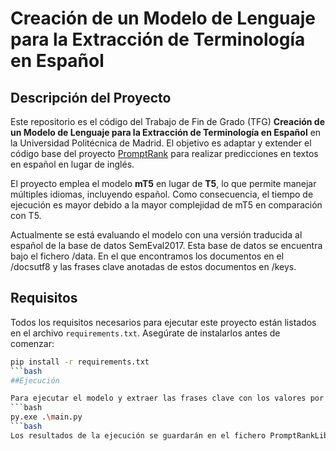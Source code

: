 # Creación de un Modelo de Lenguaje para la Extracción de Terminología en Español  

## Descripción del Proyecto  
Este repositorio es el código del Trabajo de Fin de Grado (TFG) **Creación de un Modelo de Lenguaje para la Extracción de Terminología en Español** en la Universidad Politécnica de Madrid. El objetivo es adaptar y extender el código base del proyecto [PromptRank](https://github.com/NKU-HLT/PromptRank) para realizar predicciones en textos en español en lugar de inglés.  

El proyecto emplea el modelo **mT5** en lugar de **T5**, lo que permite manejar múltiples idiomas, incluyendo español. Como consecuencia, el tiempo de ejecución es mayor debido a la mayor complejidad de mT5 en comparación con T5.

Actualmente se está evaluando el modelo con una versión traducida al español de la base de datos SemEval2017. Esta base de datos se encuentra bajo el fichero /data. En el que encontramos los documentos en el /docsutf8 y las frases clave anotadas de estos documentos en /keys.

## Requisitos  
Todos los requisitos necesarios para ejecutar este proyecto están listados en el archivo `requirements.txt`. Asegúrate de instalarlos antes de comenzar:  
```bash
pip install -r requirements.txt
```bash
##Ejecución

Para ejecutar el modelo y extraer las frases clave con los valores por defecto, simplemente ejecuta el siguiente comando en la terminal de VS Code o cualquier otra terminal compatible:
```bash
py.exe .\main.py
```bash
Los resultados de la ejecución se guardarán en el fichero PromptRankLib.log.

